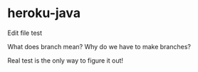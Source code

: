 # heroku-java

Edit file test

What does branch mean?
Why do we have to make branches?

Real test is the only way to figure it out!
